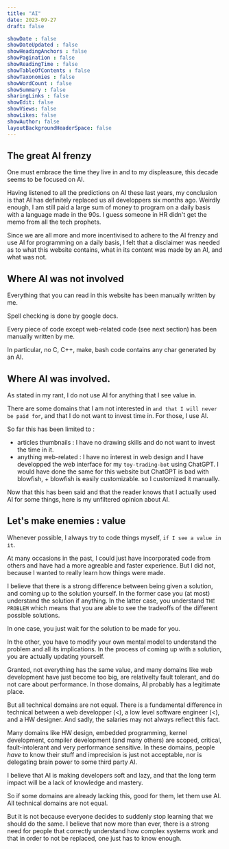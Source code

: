 ```yaml
---
title: "AI"
date: 2023-09-27
draft: false

showDate : false
showDateUpdated : false
showHeadingAnchors : false
showPagination : false
showReadingTime : false
showTableOfContents : false
showTaxonomies : false 
showWordCount : false
showSummary : false
sharingLinks : false
showEdit: false
showViews: false
showLikes: false
showAuthor: false
layoutBackgroundHeaderSpace: false
---
```


## The great AI frenzy

One must embrace the time they live in and to my displeasure, this decade seems to be focused on AI.

Having listened to all the predictions on AI these last years, my conclusion is that AI has definitely replaced us all developpers six months ago. Weirdly enough, I am still paid a large sum of money to program on a daily basis with a language made in the 90s. I guess someone in HR didn't get the memo from all the tech prophets.

Since we are all more and more incentivised to adhere to the AI frenzy and use AI for programming on a daily basis, I felt that a disclaimer was needed as to what this website contains, what in its content was made by an AI, and what was not.

## Where AI was not involved

Everything that you can read in this website has been manually written by me.

Spell checking is done by google docs.

Every piece of code except web-related code (see next section) has been manually written by me.

In particular, no C, C++, make, bash code contains any char generated by an AI.

## Where AI was involved.

As stated in my rant, I do not use AI for anything that I see value in.

There are some domains that I am not interested in `and that I will never be paid for`, and that I do not want to invest time in. For those, I use AI.

So far this has been limited to :
- articles thumbnails : I have no drawing skills and do not want to invest the time in it.
- anything web-related : I have no interest in web design and I have developped the web interface for my `toy-trading-bot` using ChatGPT. I would have done the same for this website but ChatGPT is bad with blowfish, + blowfish is easily customizable. so I customized it manually.

Now that this has been said and that the reader knows that I actually used AI for some things, here is my unfiltered opinion about AI.

## Let's make enemies : value

Whenever possible, I always try to code things myself, `if I see a value in it`.

At many occasions in the past, I could just have incorporated code from others and have had a more agreable and faster experience. But I did not, because I wanted to really learn how things were made.

I believe that there is a strong difference between being given a solution, and coming up to the solution yourself. In the former case you (at most) understand the solution if anything. In the latter case, you understand `THE PROBLEM` which means that you are able to see the tradeoffs of the different possible solutions.

In one case, you just wait for the solution to be made for you.

In the other, you have to modify your own mental model to understand the problem and all its implications. In the process of coming up with a solution, you are actually updating yourself.

Granted, not everything has the same value, and many domains like web development have just become too big, are relativelty fault tolerant, and do not care about performance. In those domains, AI probably has a legitimate place.

But all technical domains are not equal. There is a fundamental difference in technical  between a web developper (<), a low level software engineer (<), and a HW designer. And sadly, the salaries may not always reflect this fact.

Many domains like HW design, embedded programming, kernel development, compiler development (and many others) are scoped, critical, fault-intolerant and very performance sensitive. In these domains, people _have_ to know their stuff and imprecision is just not acceptable, nor is delegating brain power to some third party AI.

I believe that AI is making developers soft and lazy, and that the long term impact will be a lack of knowledge and mastery.

So if some domains are already lacking this, good for them, let them use AI. All technical domains are not equal.

But it is not because everyone decides to suddenly stop learning that we should do the same. I believe that now more than ever, there is a strong need for people that correctly understand how complex systems work and that in order to not be replaced, one just has to know enough.

